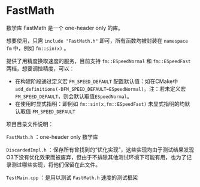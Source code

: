 # FastMath

数学库 FastMath 是一个 one-header only 的库。  

想要使用，只需 `include "FastMath.h"` 即可，所有函数均被封装在 `namespace fm` 中，例如 `fm::sin(x)` 。

提供了用精度换取速度的服务，目前支持 `fm::ESpeedNormal` 和
`fm::ESpeedFast` 两档，想要调控精度，可以：

* 在构建阶段通过定义宏 `FM_SPEED_DEFAULT` 配置默认值：如在CMake中 `add_definitions(-DFM_SPEED_DEFAULT=ESpeedNormal)`。注：若未定义宏`FM_SPEED_DEFAULT`，则会默认取值`ESpeedNormal`。
* 在使用时显式指明：即例如 `fm::sin(x,fm::ESpeedFast)` 未显式指明的均默认取值 `FM_SPEED_DEFAULT`

项目目录文件说明：

`FastMath.h` ：one-header only 数学库

`DiscardedImpl.h` ：保存所有曾找到的“优化实现”，这些实现均由于测试结果发现O3下没有优化效果而被废弃，但由于不排除其他测试环境下可能有用，也为了记录测过哪些实现，将他们保留在此文件。

`TestMain.cpp` ：是用以测试 `FastMath.h` 速度的测试框架